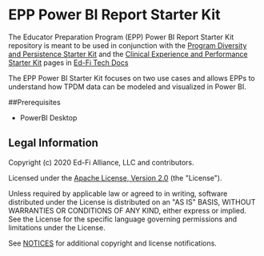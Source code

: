 # EPP Power BI Report Starter Kit

The Educator Preparation Program (EPP) Power BI Report Starter Kit repository is meant to be used in conjunction with the [Program Diversity and Persistence Starter Kit](https://techdocs.ed-fi.org/display/SK/Program+Diversity+and+Persistence+Starter+Kit) and the [Clinical Experience and Performance Starter Kit](https://techdocs.ed-fi.org/display/SK/Clinical+Experience+and+Performance+Starter+Kit) pages in [Ed-Fi Tech Docs](https://techdocs.ed-fi.org/)

The EPP Power BI Starter Kit focuses on two use cases and allows EPPs to understand how TPDM data can be modeled and visualized in Power BI.

##Prerequisites
* PowerBI Desktop

## Legal Information

Copyright (c) 2020 Ed-Fi Alliance, LLC and contributors.

Licensed under the [Apache License, Version 2.0](LICENSE) (the "License").

Unless required by applicable law or agreed to in writing, software distributed
under the License is distributed on an "AS IS" BASIS, WITHOUT WARRANTIES OR
CONDITIONS OF ANY KIND, either express or implied. See the License for the
specific language governing permissions and limitations under the License.

See [NOTICES](NOTICES.md) for additional copyright and license notifications.
